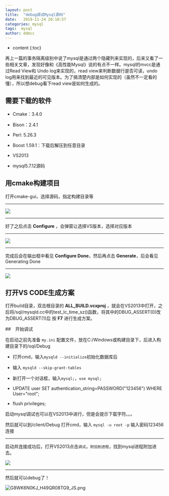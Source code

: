 ```yaml
---
layout: post
title:  "debug调试Mysql源码"
date:   2019-11-24 20:10:57
categories: mysql
tags:  mysql
author: ddmcc
---
```


* content
{:toc}


再上一篇的事务隔离级别中说了mysql是通过两个隐藏列来实现的，后来又看了一些相关文章，发现好像和《高性能Mysql》说的有点不一样。mysql的mvcc是通过Read View和
Undo log来实现的，read view来判断数据行是否可读，undo log用来找到最近的可见版本。为了搞清楚内部是如何实现的（虽然不一定看的懂），所以想debug看下read view是如何生成的。




## 需要下载的软件

- Cmake：3.4.0

- Bison：2.4.1

- Perl: 5.26.3

- Boost 1.59.1：下载后解压到任意目录

- VS2013

- mysql5.7.12源码


## 用cmake构建项目

打开cmake-gui，选择源码，指定构建目录等

---
![](https://i.loli.net/2019/11/24/VamFtbh3ylerGIx.png)

---
好了之后点击 **Configure** ，会弹窗让选择VS版本，选择对应版本

---

![](https://i.loli.net/2019/11/24/eBzlAUxswFLSh3P.png)

--- 
完成后会在输出框中看见 **Configure Done**，然后再点击 **Generate**，后会看见Generating Done

---

![](https://i.loli.net/2019/11/24/wsIAarzOQNt6D7l.png)


## 打开VS CODE生成方案

打开build目录，双击根目录的 **ALL_BUILD.vcxproj** ，就会在VS2013中打开，之后将/sql/mysqld.cc中的test_lc_time_sz()函数，将其中的DBUG_ASSERT(0)改为DBUG_ASSERT(1)后
按 **F7** 进行生成方案。

##　开始调试

在启动之前先准备 `my.ini` 配置文件，放在C:/Windows或构建目录下，后进入构建目录下的/sql/Debug


- 打开cmd，输入`mysqld --initialize`初始化数据库后

- 输入 `mysqld --skip-grant-tables` 

- 新打开一个对话框，输入`mysql;`，`use mysql;`

- UPDATE user SET authentication_string=PASSWORD("123456") WHERE User="root";

- flush privileges;

启动mysql调试也可以在VS2013中进行，但是会提示下载字符。。。


然后就可以到/client/Debug 打开cmd，输入 `mysql -u root -p` 输入密码123456连接


---

启动并连接成功后，打开VS2013点击`调试`，`附加到进程`，找到mysql进程附加进去。

![](https://i.loli.net/2019/11/24/gxhwAEROWLUuXdj.png)


---
然后就可以debug了！


![G8WK6N0KJ_H49QR08TG9_JS.png](https://i.loli.net/2019/11/24/MkSr5Dvlziac74u.png)
